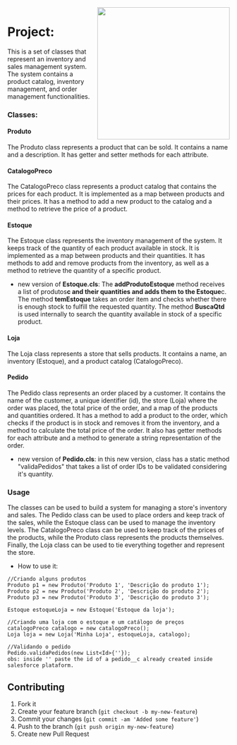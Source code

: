 <img src="https://login.salesforce.com/img/logo190.png" align="right" width="300">

<h1> Project: </h1>

This is a set of classes that represent an inventory and sales management system. The system contains a product catalog, inventory management, and order management functionalities.

<h3>Classes: </h3>

<h4>Produto</h4>
The Produto class represents a product that can be sold. It contains a name and a description. It has getter and setter methods for each attribute.

<h4>CatalogoPreco</h4>

The CatalogoPreco class represents a product catalog that contains the prices for each product. It is implemented as a map between products and their prices. It has a method to add a new product to the catalog and a method to retrieve the price of a product.

<h4>Estoque</h4>
The Estoque class represents the inventory management of the system. It keeps track of the quantity of each product available in stock. It is implemented as a map between products and their quantities. It has methods to add and remove products from the inventory, as well as a method to retrieve the quantity of a specific product.

- new version of <b>Estoque.cls</b>:
  The <b>addProdutoEstoque</b> method receives a list of produtos**c and their quantities and adds them to the Estoque**c. The method <b>temEstoque</b> takes an order item and checks whether there is enough stock to fulfill the requested quantity. The method <b>BuscaQtd</b> is used internally to search the quantity available in stock of a specific product.

<h4>Loja</h4>
The Loja class represents a store that sells products. It contains a name, an inventory (Estoque), and a product catalog (CatalogoPreco).

<h4>Pedido</h4>

The Pedido class represents an order placed by a customer. It contains the name of the customer, a unique identifier (id), the store (Loja) where the order was placed, the total price of the order, and a map of the products and quantities ordered. It has a method to add a product to the order, which checks if the product is in stock and removes it from the inventory, and a method to calculate the total price of the order. It also has getter methods for each attribute and a method to generate a string representation of the order.

- new version of <b>Pedido.cls</b>: in this new version, class has a static method "validaPedidos" that takes a list of order IDs to be validated considering it's quantity.

<h3>Usage</h3>
  
  The classes can be used to build a system for managing a store's inventory and sales. The Pedido class can be used to place orders and keep track of the sales, while the Estoque class can be used to manage the inventory levels. The CatalogoPreco class can be used to keep track of the prices of the products, while the Produto class represents the products themselves. Finally, the Loja class can be used to tie everything together and represent the store.

- How to use it:

```Apex
//Criando alguns produtos
Produto p1 = new Produto('Produto 1', 'Descrição do produto 1');
Produto p2 = new Produto('Produto 2', 'Descrição do produto 2');
Produto p3 = new Produto('Produto 3', 'Descrição do produto 3');

Estoque estoqueLoja = new Estoque('Estoque da loja');

//Criando uma loja com o estoque e um catálogo de preços
catalogoPreco catalogo = new catalogoPreco();
Loja loja = new Loja('Minha Loja', estoqueLoja, catalogo);

//Validando o pedido
Pedido.validaPedidos(new List<Id>{''});
obs: inside '' paste the id of a pedido__c already created inside salesforce plataform.
```

## Contributing

1. Fork it
2. Create your feature branch (`git checkout -b my-new-feature`)
3. Commit your changes (`git commit -am 'Added some feature'`)
4. Push to the branch (`git push origin my-new-feature`)
5. Create new Pull Request
